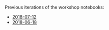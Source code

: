 Previous iterations of the workshop notebooks:

- [2018-07-12](https://github.com/UofTCoders/workshops-dc-python/tree/20180712/code)
- [2018-06-18](https://github.com/UofTCoders/workshops-dc-python/tree/20180618/code)
